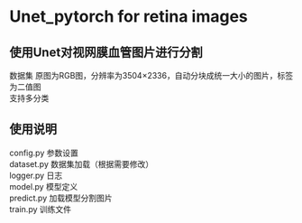 # Unet_pytorch for retina images
## 使用Unet对视网膜血管图片进行分割  
数据集 原图为RGB图，分辨率为3504×2336，自动分块成统一大小的图片，标签为二值图  
支持多分类  
## 使用说明  
config.py 参数设置  
dataset.py 数据集加载（根据需要修改）  
logger.py 日志  
model.py 模型定义  
predict.py 加载模型分割图片  
train.py 训练文件
